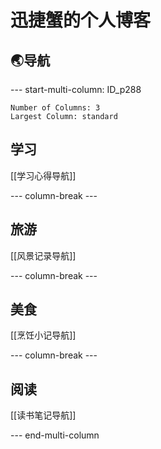 # 迅捷蟹的个人博客
## 🌏导航

--- start-multi-column: ID_p288
```column-settings
Number of Columns: 3
Largest Column: standard
```
## 学习
[[学习心得导航]]

--- column-break ---

## 旅游
[[风景记录导航]]

--- column-break ---

## 美食
[[烹饪小记导航]]

--- column-break ---

## 阅读
[[读书笔记导航]]

--- end-multi-column
